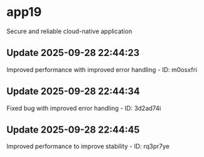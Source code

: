 # app19
Secure and reliable cloud-native application

## Update 2025-09-28 22:44:23
Improved performance with improved error handling - ID: m0osxfri


## Update 2025-09-28 22:44:34
Fixed bug with improved error handling - ID: 3d2ad74i


## Update 2025-09-28 22:44:45
Improved performance to improve stability - ID: rq3pr7ye

